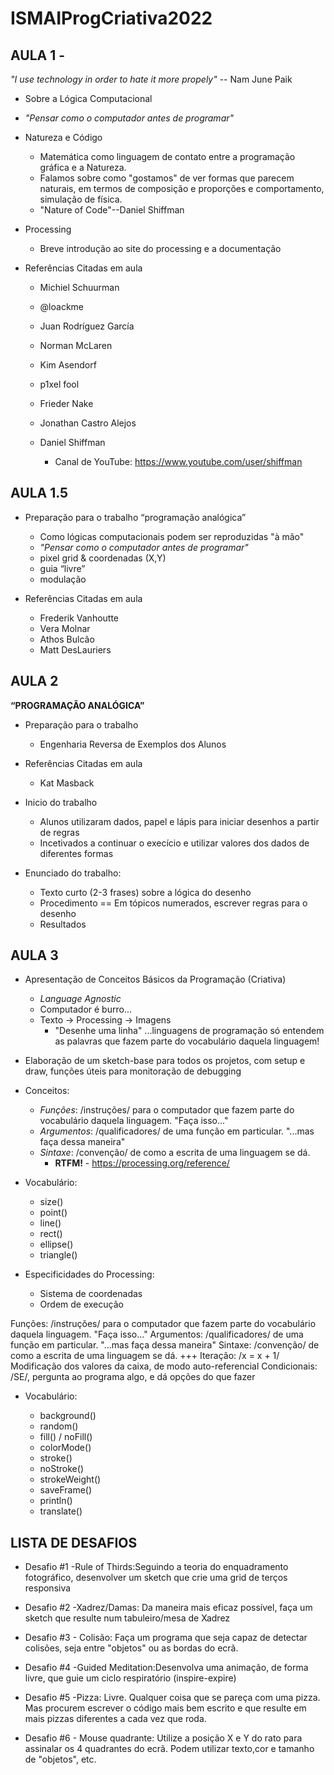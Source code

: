# ISMAIProgCriativa2022

## AULA 1 -


*"I use technology in order to hate it more propely"* -- Nam June Paik

- Sobre a Lógica Computacional
-   *"Pensar como o computador antes de programar"*
   
- Natureza e Código
  - Matemática como linguagem de contato entre a programação gráfica e a Natureza.
  - Falamos sobre como "gostamos" de ver formas que parecem naturais, em termos de composição e proporções e comportamento, simulação de física.
  - "Nature of Code"--Daniel Shiffman  
- Processing
  - Breve introdução ao site do processing e a documentação

- Referências Citadas em aula
  - Michiel Schuurman
  - @loackme
  - Juan Rodríguez García
  - Norman McLaren
  - Kim Asendorf
  - p1xel fool
  - Frieder Nake
  - Jonathan Castro Alejos
 
  - Daniel Shiffman
    - Canal de YouTube: https://www.youtube.com/user/shiffman


## AULA 1.5 

- Preparação para o trabalho “programação analógica”
  - Como lógicas computacionais podem ser reproduzidas "à mão"
  - *"Pensar como o computador antes de programar"*
  - pixel grid & coordenadas (X,Y)
  - guia “livre”
  - modulação


- Referências Citadas em aula
  - Frederik Vanhoutte
  - Vera Molnar
  - Athos Bulcão
  - Matt DesLauriers
  

## AULA 2 

**“PROGRAMAÇÃO ANALÓGICA”**


- Preparação para o trabalho 
  - Engenharia Reversa de Exemplos dos Alunos

- Referências Citadas em aula
  - Kat Masback


- Inicio do trabalho
  - Alunos utilizaram dados, papel e lápis para iniciar desenhos a partir de regras
  - Incetivados a continuar o execício e utilizar valores dos dados de diferentes formas
 
 - Enunciado do trabalho:
   - Texto curto (2-3 frases) sobre a lógica do desenho
   - Procedimento == Em tópicos numerados, escrever regras para o desenho
   - Resultados
   

   
## AULA 3

- Apresentação de Conceitos Básicos da Programação (Criativa)
  - *Language Agnostic*
  - Computador é burro...
  - Texto -> Processing -> Imagens
    - "Desenhe uma linha"
     ...linguagens de programação só entendem as palavras que fazem parte do vocabulário daquela linguagem!



- Elaboração de um sketch-base para todos os projetos, com setup e draw, funções úteis para monitoração de debugging


- Conceitos:
  - *Funções*: /instruções/ para o computador que fazem parte do vocabulário daquela linguagem. "Faça isso..."
  - *Argumentos*: /qualificadores/ de uma função em particular. "...mas faça dessa maneira"
  - *Sintaxe*: /convenção/ de como a escrita de uma linguagem se dá.
    - **RTFM!** - https://processing.org/reference/


- Vocabulário:
  - size()
  - point()
  - line()
  - rect()
  - ellipse()
  - triangle()

- Especificidades do Processing:
  - Sistema de coordenadas 
  - Ordem de execução





Funções: /instruções/ para o computador que fazem parte do vocabulário daquela linguagem. "Faça isso..."
Argumentos: /qualificadores/ de uma função em particular. "...mas faça dessa maneira"
Sintaxe: /convenção/ de como a escrita de uma linguagem se dá.
+++
Iteração: /x = x + 1/ Modificação dos valores da caixa, de modo auto-referencial
Condicionais: /SE/, pergunta ao programa algo, e dá opções do que fazer


- Vocabulário:

  - background()
  - random()
  - fill() / noFill()
  - colorMode()
  - stroke()
  - noStroke()
  - strokeWeight()
  - saveFrame()
  - println()
  - translate()

## LISTA DE DESAFIOS

 - Desafio #1 -Rule of Thirds:Seguindo a teoria do enquadramento fotográfico, desenvolver um sketch que crie uma grid de terços responsiva
 
 - Desafio #2 -Xadrez/Damas: Da maneira mais eficaz possível, faça um sketch que resulte num tabuleiro/mesa de Xadrez

 - Desafio #3 - Colisão: Faça um programa que seja capaz de detectar colisões, seja entre "objetos" ou as bordas do ecrã.


 - Desafio #4 -Guided Meditation:Desenvolva uma animação, de forma livre, que guie um ciclo respiratório (inspire-expire)

 - Desafio #5 -Pizza: Livre. Qualquer coisa que se pareça com uma pizza. Mas procurem escrever o código mais bem escrito e que resulte em mais pizzas diferentes a cada vez que roda.

 - Desafio #6 - Mouse quadrante: Utilize a posição X e Y do rato para assinalar os 4 quadrantes do ecrã. 
Podem utilizar texto,cor e tamanho de "objetos", etc. 

